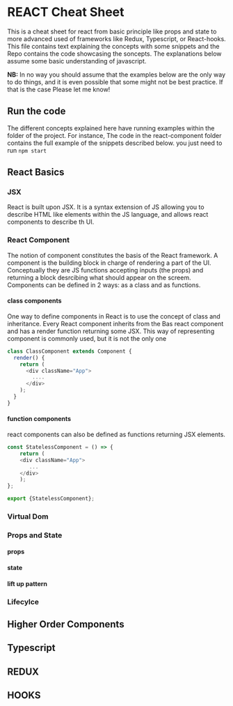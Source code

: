 # REACT Cheat Sheet

This is a cheat sheet for react from basic principle like props and state to more advanced used of frameworks like Redux, Typescript, or React-hooks. 
This file contains text explaining the concepts with some snippets and the Repo contains the code showcasing the soncepts. The explanations below assume some basic understanding of javascript.

**NB:** In no way you should assume that the examples below are the only way to do things, and it is even possible that some might not be best practice. If that is the case Please let me know!

## Run the code
The different concepts explained here have running examples within the folder of the project. For instance,
The code in the react-component folder contains the full example of the snippets described below.
you just need to run ```npm start```

## React Basics
### JSX 
React is built upon JSX. It is a syntax extension of JS allowing you to describe HTML like elements within the JS language, and allows react components to describe th UI.
### React Component



The notion of component constitutes the basis of the React framework. A component is the building block in charge of rendering a part of the UI.
Conceptually they are JS functions accepting inputs (the props) and returning a block desrcibing what should appear on the screem.
Components can be defined in 2 ways: as a class and as functions.
#### class components
One way to define components in React is to use the concept of class and inheritance. 
Every React component inherits from the Bas react component and has a render function returning some JSX. This way of representing component is commonly used, but it is not the only one
```javascript
class ClassComponent extends Component {
  render() {
    return (
      <div className="App">
        ....
      </div>
    );
  }
}
````
#### function components
react components can also be defined as functions returning JSX elements. 
```javascript
const StatelessComponent = () => {
    return (
    <div className="App">
       ...
    </div>
    );
};

export {StatelessComponent};
```
### Virtual Dom
### Props and State
#### props
#### state
#### lift up pattern
### Lifecylce
## Higher Order Components
## Typescript
## REDUX
## HOOKS


